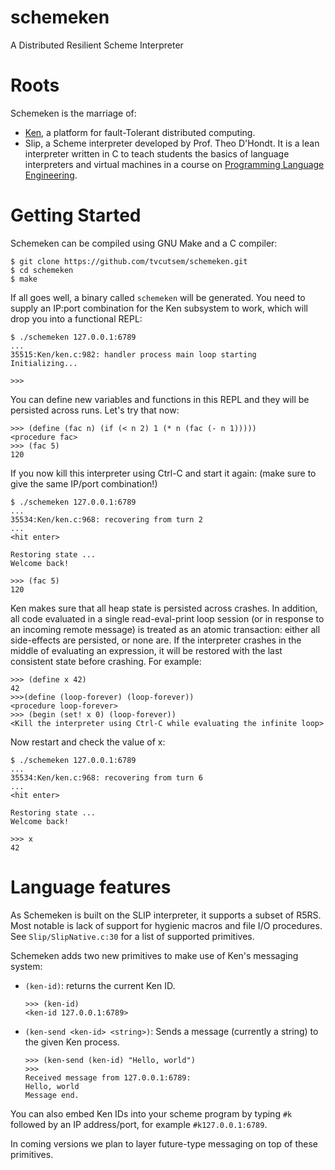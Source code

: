 schemeken
=========

A Distributed Resilient Scheme Interpreter

Roots
=====

Schemeken is the marriage of:

  * [Ken](http://ai.eecs.umich.edu/~tpkelly/Ken/), a platform for fault-Tolerant distributed computing.
  * Slip, a Scheme interpreter developed by Prof. Theo D'Hondt. It is a lean interpreter written in C to teach students the basics of language interpreters and virtual machines in a course on [Programming Language Engineering](http://soft.vub.ac.be/~tjdhondt/PLE).
  
Getting Started
===============

Schemeken can be compiled using GNU Make and a C compiler:

````console
$ git clone https://github.com/tvcutsem/schemeken.git
$ cd schemeken
$ make
````

If all goes well, a binary called `schemeken` will be generated.
You need to supply an IP:port combination for the Ken subsystem to work, which will drop you into a functional REPL:

````console
$ ./schemeken 127.0.0.1:6789
...
35515:Ken/ken.c:982: handler process main loop starting
Initializing...

>>>
````

You can define new variables and functions in this REPL and they will be persisted across runs.
Let's try that now:

````console
>>> (define (fac n) (if (< n 2) 1 (* n (fac (- n 1)))))
<procedure fac>
>>> (fac 5)
120
````

If you now kill this interpreter using Ctrl-C and start it again: (make sure to give the same IP/port combination!)

````console
$ ./schemeken 127.0.0.1:6789
...
35534:Ken/ken.c:968: recovering from turn 2
...
<hit enter>

Restoring state ...
Welcome back!

>>> (fac 5)
120
````

Ken makes sure that all heap state is persisted across crashes. In addition, all code evaluated in a single read-eval-print loop session (or in response to an incoming remote message) is treated as an atomic transaction: either all side-effects are persisted, or none are. If the interpreter crashes in the middle of evaluating an expression, it will be restored with the last consistent state before crashing. For example:

````console
>>> (define x 42)
42
>>>(define (loop-forever) (loop-forever))
<procedure loop-forever>
>>> (begin (set! x 0) (loop-forever))
<Kill the interpreter using Ctrl-C while evaluating the infinite loop>
````

Now restart and check the value of x:

````console
$ ./schemeken 127.0.0.1:6789
...
35534:Ken/ken.c:968: recovering from turn 6
...
<hit enter>

Restoring state ...
Welcome back!

>>> x
42
````

Language features
=================

As Schemeken is built on the SLIP interpreter, it supports a subset of R5RS.
Most notable is lack of support for hygienic macros and file I/O procedures.
See `Slip/SlipNative.c:30` for a list of supported primitives.

Schemeken adds two new primitives to make use of Ken's messaging system:

* `(ken-id)`: returns the current Ken ID.

  ````console
  >>> (ken-id)
  <ken-id 127.0.0.1:6789>
  ````

* `(ken-send <ken-id> <string>)`: Sends a message (currently a string) to the given Ken process.

  ````console
  >>> (ken-send (ken-id) "Hello, world")
  >>>
  Received message from 127.0.0.1:6789:
  Hello, world
  Message end.
  ````

You can also embed Ken IDs into your scheme program by typing `#k` followed by an IP address/port, for example `#k127.0.0.1:6789`.

In coming versions we plan to layer future-type messaging on top of these primitives.

